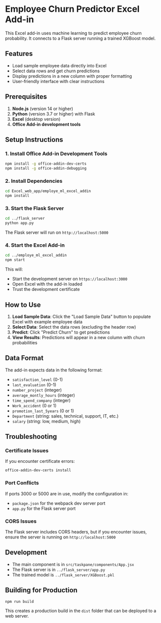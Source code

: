 # Employee Churn Predictor Excel Add-in

This Excel add-in uses machine learning to predict employee churn probability. It connects to a Flask server running a trained XGBoost model.

## Features

- Load sample employee data directly into Excel
- Select data rows and get churn predictions
- Display predictions in a new column with proper formatting
- User-friendly interface with clear instructions

## Prerequisites

1. **Node.js** (version 14 or higher)
2. **Python** (version 3.7 or higher) with Flask
3. **Excel** (desktop version)
4. **Office Add-in development tools**

## Setup Instructions

### 1. Install Office Add-in Development Tools

```bash
npm install -g office-addin-dev-certs
npm install -g office-addin-debugging
```

### 2. Install Dependencies

```bash
cd Excel_web_app/employe_ml_excel_addin
npm install
```

### 3. Start the Flask Server

```bash
cd ../flask_server
python app.py
```

The Flask server will run on `http://localhost:5000`

### 4. Start the Excel Add-in

```bash
cd ../employe_ml_excel_addin
npm start
```

This will:
- Start the development server on `https://localhost:3000`
- Open Excel with the add-in loaded
- Trust the development certificate

## How to Use

1. **Load Sample Data**: Click the "Load Sample Data" button to populate Excel with example employee data
2. **Select Data**: Select the data rows (excluding the header row)
3. **Predict**: Click "Predict Churn" to get predictions
4. **View Results**: Predictions will appear in a new column with churn probabilities

## Data Format

The add-in expects data in the following format:
- `satisfaction_level` (0-1)
- `last_evaluation` (0-1)
- `number_project` (integer)
- `average_montly_hours` (integer)
- `time_spend_company` (integer)
- `Work_accident` (0 or 1)
- `promotion_last_5years` (0 or 1)
- `Department` (string: sales, technical, support, IT, etc.)
- `salary` (string: low, medium, high)

## Troubleshooting

### Certificate Issues
If you encounter certificate errors:
```bash
office-addin-dev-certs install
```

### Port Conflicts
If ports 3000 or 5000 are in use, modify the configuration in:
- `package.json` for the webpack dev server port
- `app.py` for the Flask server port

### CORS Issues
The Flask server includes CORS headers, but if you encounter issues, ensure the server is running on `http://localhost:5000`

## Development

- The main component is in `src/taskpane/components/App.jsx`
- The Flask server is in `../flask_server/app.py`
- The trained model is `../flask_server/XGBoost.pkl`

## Building for Production

```bash
npm run build
```

This creates a production build in the `dist` folder that can be deployed to a web server.
